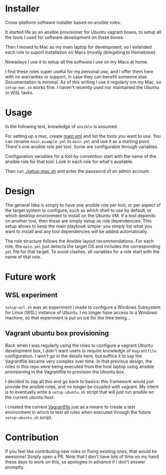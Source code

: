 # Installer

Cross-platform software installer based on ansible roles.

It started life as an ansible provisioner for Ubuntu vagrant boxes, to setup all the tools
I used for software development on these boxes.

Then I moved to Mac as my main laptop for development, so I extended each role to
suport installation on Macs (mostly delegating to Homebrew).

Nowadays I use it to setup all the software I use on my Macs at home.

I find these roles super useful for my personal use, and I offer them here with
no warranties or support, in case they can benefit someone else.  Documentation
is minimal.  As of this writing I use it regularly om my Mac, so `setup-mac.sh` works fine.
I haven't recently used nor maintained the Ubuntu or WSL tasks.

# Usage

In the following text, knowledge of `ansible` is assumed.

For setting up a mac, create [main.yml](main.yml) and list the tools you want to use.
You can rename `main.example.yml` to `main.yml` and use it as a starting point.
There's one ansible role per tool.  Some are configurable through variables.

Configuration variables for a tool by convention start with the name of the ansible role for
that tool.  Look in each role for what's available.

Then run [./setup-mac.sh](setup-mac.sh) and enter the password of an admin account.


# Design

The general idea is simply to have one ansible role per tool, or per aspect of
the target system to configure, such as which shell to use by default, or which
desktop environment to install on the Ubuntu VM.  If a tool depends on another tool,
then these are simply setup as role dependencies.  This setup allows to keep the main
playbook simple: you simply list what you want to install and any tool dependencies will
be added automatically.

The role structure follows the Ansible layout recommendations.  For each role,
the `main.yml` just detects the target OS and includes the corresponding `yml`
file for that target.  To avoid clashes, all variables for a role start with
the name of that role.

# Future work

## WSL experiment

`setup-wsl.sh` was an experiment I made to configure a Windows Subsystem for Linux (WSL)
instance of Ubuntu.  I no longer have access to a Windows machine, so that experiment
is put on ice for the time being...

## Vagrant ubuntu box provisioning

Back when I was regularly using the roles to configure a vagrant Ubuntu development box, I
didn't want users to require knowledge of `Vagrantfile` configuration.  I won't
go in the details here, but suffice it to say the Vagrantfile became very complex over time.
In that previous design, the roles in this repo were being executed from the host
laptop using ansible provisioning in the Vagrantfile to provision the Ubuntu box.

I decided to zap all this and go back to basics: this framework would just provide the
ansible roles, and no longer be coupled with vagrant.  My intent is to eventually write a
`setup-ubuntu.sh` script that will just run ansible on the current ubuntu host.

I created the current [Vagrantfile](Vagrantfile) just as a means to create a test
environment in which to test all roles when executed through the future `setup-ubuntu.sh`
script.

# Contribution

If you feel like contributing new roles or fixing existing ones, that would be
awesome!  Simply open a PR.  Note that I don't have lots of time on my hand
these days to work on this, so apologies in advance if I don't answer promptly.
